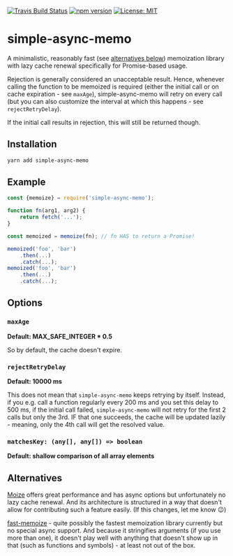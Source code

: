 [![Travis Build Status](https://travis-ci.org/s-h-a-d-o-w/simple-async-memo.svg?branch=master)](https://travis-ci.org/s-h-a-d-o-w/simple-async-memo)
[![npm version](https://img.shields.io/npm/v/simple-async-memo.svg)](https://www.npmjs.com/package/simple-async-memo)
[![License: MIT](https://img.shields.io/badge/License-MIT-yellow.svg)](https://opensource.org/licenses/MIT)

# simple-async-memo

A minimalistic, reasonably fast (see [alternatives below](#alternatives)) memoization
library with lazy cache renewal specifically for Promise-based usage.

Rejection is generally considered an unacceptable result. Hence, whenever calling the function
to be memoized is required (either the initial call or on cache expiration - see `maxAge`),
simple-async-memo will retry on every call (but you can also customize the interval at which
this happens - see `rejectRetryDelay`).

If the initial call results in rejection, this will still be returned though.

## Installation

```bash
yarn add simple-async-memo
```

## Example

```js
const {memoize} = require('simple-async-memo');

function fn(arg1, arg2) {
    return fetch('...');
}

const memoized = memoize(fn); // fn HAS to return a Promise!

memoized('foo', 'bar')
    .then(...)
    .catch(...);
memoized('foo', 'bar')
    .then(...)
    .catch(...);
```

## Options

### `maxAge`

**Default: MAX_SAFE_INTEGER \* 0.5**

So by default, the cache doesn't expire.

### `rejectRetryDelay`

**Default: 10000 ms**

This does not mean that `simple-async-memo` keeps retrying by itself. Instead, if you e.g. call a function regularly every 200 ms and you set this delay to 500 ms, if
the initial call failed, `simple-async-memo` will not retry for the first 2 calls but only the 3rd. IF that one succeeds, the cache will be updated lazily - meaning, only
the 4th call will get the resolved value.

### `matchesKey: (any[], any[]) => boolean`

**Default: shallow comparison of all array elements**

## Alternatives <a name="alternatives"></a>

[Moize](https://github.com/planttheidea/moize) offers great performance and has async options but unfortunately no lazy cache renewal. And its architecture is structured in a way that doesn't allow for contributing such a feature easily. (If this changes, let me know 😉)

[fast-memoize](https://github.com/caiogondim/fast-memoize.js) - quite possibly the fastest memoization library currently but no special async support. And because it stringifies arguments (if you use more than one), it doesn't play well with anything that doesn't show up in that (such as functions and symbols) - at least not out of the box.
